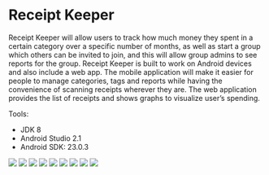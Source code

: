 # Receipt Keeper

Receipt Keeper will allow users to track how much money they spent in a certain category over a specific number of months, as well as start a group which others can be invited to join, and this will allow group admins to see reports for the group. Receipt Keeper is built to work on Android devices and also include a web app. The mobile application will make it easier for people to manage categories, tags and reports while having the convenience of scanning receipts wherever they are. The web application provides the list of receipts and shows graphs to visualize user’s spending.

Tools:
- JDK 8
- Android Studio 2.1
- Android SDK: 23.0.3

<img src="https://github.com/infomat/capstone_android/blob/master/Images/Screenshot_20160808-230913.png" width=“40”>
<img src="https://github.com/infomat/capstone_android/blob/master/Images/Screenshot_20160808-231004.png" width=“40”>
<img src="https://github.com/infomat/capstone_android/blob/master/Images/Screenshot_20160808-231558.png" width=“40”>
<img src="https://github.com/infomat/capstone_android/blob/master/Images/Screenshot_20160808-231616.png" width=“40”>
<img src="https://github.com/infomat/capstone_android/blob/master/Images/Screenshot_20160808-231716.png" width=“40”>
<img src="https://github.com/infomat/capstone_android/blob/master/Images/Screenshot_20160808-231753.png" width=“40”>
<img src="https://github.com/infomat/capstone_android/blob/master/Images/Screenshot_20160808-233935.png" width=“40”>
<img src="https://github.com/infomat/capstone_android/blob/master/Images/Screenshot_20160808-234000.png" width=“40”>
<img src="https://github.com/infomat/capstone_android/blob/master/Images/Screenshot_20160808-234005.png" width=“40”>


